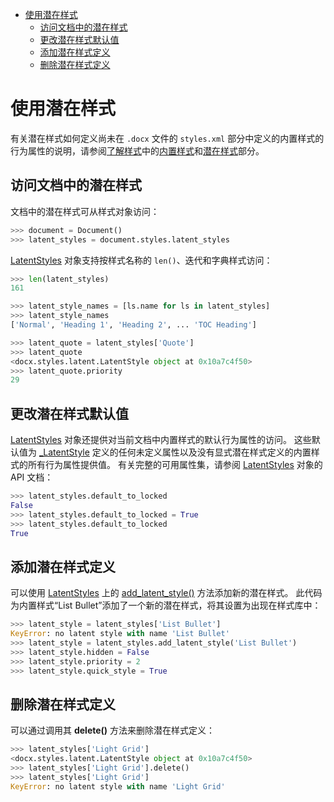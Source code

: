 - [使用潜在样式](#使用潜在样式)
  - [访问文档中的潜在样式](#访问文档中的潜在样式)
  - [更改潜在样式默认值](#更改潜在样式默认值)
  - [添加潜在样式定义](#添加潜在样式定义)
  - [删除潜在样式定义](#删除潜在样式定义)

# 使用潜在样式

[了解样式]: ../guide/understanding_styles.md
[内置样式]: ../guide/builtin_style.md
[潜在样式]: ../guide/latent_styles.md
[LatentStyles]: ../api/style_latent_styles.md
[_LatentStyle]: ../api/style_laten_style.md
[add_latent_style()]: ../api/style_latent_styles.md#add_latent_style

有关潜在样式如何定义尚未在 `.docx` 文件的 `styles.xml` 部分中定义的内置样式的行为属性的说明，请参阅[了解样式]中的[内置样式]和[潜在样式]部分。

## 访问文档中的潜在样式

文档中的潜在样式可从样式对象访问：

```python
>>> document = Document()
>>> latent_styles = document.styles.latent_styles
```

[LatentStyles] 对象支持按样式名称的 `len()`、迭代和字典样式访问：

```python
>>> len(latent_styles)
161

>>> latent_style_names = [ls.name for ls in latent_styles]
>>> latent_style_names
['Normal', 'Heading 1', 'Heading 2', ... 'TOC Heading']

>>> latent_quote = latent_styles['Quote']
>>> latent_quote
<docx.styles.latent.LatentStyle object at 0x10a7c4f50>
>>> latent_quote.priority
29
```

## 更改潜在样式默认值

[LatentStyles] 对象还提供对当前文档中内置样式的默认行为属性的访问。 这些默认值为 [_LatentStyle] 定义的任何未定义属性以及没有显式潜在样式定义的内置样式的所有行为属性提供值。 有关完整的可用属性集，请参阅 [LatentStyles] 对象的 API 文档：

```python
>>> latent_styles.default_to_locked
False
>>> latent_styles.default_to_locked = True
>>> latent_styles.default_to_locked
True
```

## 添加潜在样式定义

可以使用 [LatentStyles] 上的 [add_latent_style()] 方法添加新的潜在样式。 此代码为内置样式“List Bullet”添加了一个新的潜在样式，将其设置为出现在样式库中：

```python
>>> latent_style = latent_styles['List Bullet']
KeyError: no latent style with name 'List Bullet'
>>> latent_style = latent_styles.add_latent_style('List Bullet')
>>> latent_style.hidden = False
>>> latent_style.priority = 2
>>> latent_style.quick_style = True
```

## 删除潜在样式定义

可以通过调用其 **delete()** 方法来删除潜在样式定义：

```python
>>> latent_styles['Light Grid']
<docx.styles.latent.LatentStyle object at 0x10a7c4f50>
>>> latent_styles['Light Grid'].delete()
>>> latent_styles['Light Grid']
KeyError: no latent style with name 'Light Grid'
```
